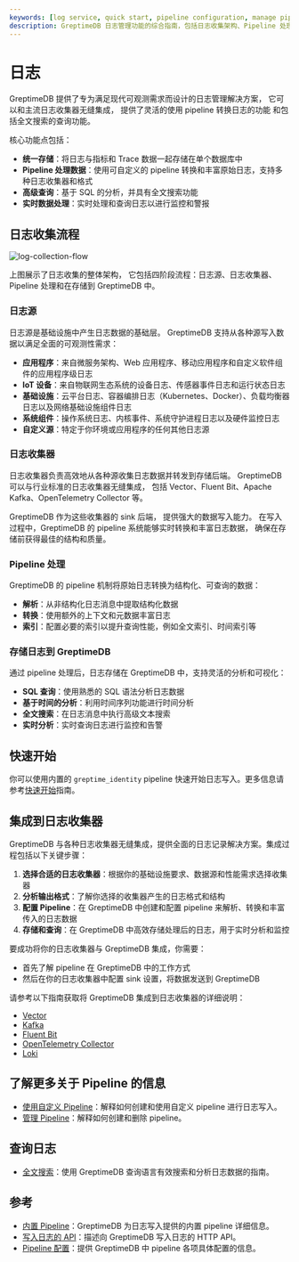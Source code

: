 ```yaml
---
keywords: [log service, quick start, pipeline configuration, manage pipelines, query logs]
description: GreptimeDB 日志管理功能的综合指南，包括日志收集架构、Pipeline 处理、与 Vector 和 Kafka 等流行的日志收集器的集成以及使用全文搜索的高级查询。
---
```


# 日志

GreptimeDB 提供了专为满足现代可观测需求而设计的日志管理解决方案，
它可以和主流日志收集器无缝集成，
提供了灵活的使用 pipeline 转换日志的功能
和包括全文搜索的查询功能。

核心功能点包括：

- **统一存储**：将日志与指标和 Trace 数据一起存储在单个数据库中
- **Pipeline 处理数据**：使用可自定义的 pipeline 转换和丰富原始日志，支持多种日志收集器和格式
- **高级查询**：基于 SQL 的分析，并具有全文搜索功能
- **实时数据处理**：实时处理和查询日志以进行监控和警报

## 日志收集流程

![log-collection-flow](/log-collection-flow.drawio.svg)

上图展示了日志收集的整体架构，
它包括四阶段流程：日志源、日志收集器、Pipeline 处理和在存储到 GreptimeDB 中。

### 日志源

日志源是基础设施中产生日志数据的基础层。
GreptimeDB 支持从各种源写入数据以满足全面的可观测性需求：

- **应用程序**：来自微服务架构、Web 应用程序、移动应用程序和自定义软件组件的应用程序级日志
- **IoT 设备**：来自物联网生态系统的设备日志、传感器事件日志和运行状态日志
- **基础设施**：云平台日志、容器编排日志（Kubernetes、Docker）、负载均衡器日志以及网络基础设施组件日志
- **系统组件**：操作系统日志、内核事件、系统守护进程日志以及硬件监控日志
- **自定义源**：特定于你环境或应用程序的任何其他日志源

### 日志收集器

日志收集器负责高效地从各种源收集日志数据并转发到存储后端。
GreptimeDB 可以与行业标准的日志收集器无缝集成，
包括 Vector、Fluent Bit、Apache Kafka、OpenTelemetry Collector 等。

GreptimeDB 作为这些收集器的 sink 后端，
提供强大的数据写入能力。
在写入过程中，GreptimeDB 的 pipeline 系统能够实时转换和丰富日志数据，
确保在存储前获得最佳的结构和质量。

### Pipeline 处理

GreptimeDB 的 pipeline 机制将原始日志转换为结构化、可查询的数据：

- **解析**：从非结构化日志消息中提取结构化数据
- **转换**：使用额外的上下文和元数据丰富日志
- **索引**：配置必要的索引以提升查询性能，例如全文索引、时间索引等

### 存储日志到 GreptimeDB

通过 pipeline 处理后，日志存储在 GreptimeDB 中，支持灵活的分析和可视化：

- **SQL 查询**：使用熟悉的 SQL 语法分析日志数据
- **基于时间的分析**：利用时间序列功能进行时间分析
- **全文搜索**：在日志消息中执行高级文本搜索
- **实时分析**：实时查询日志进行监控和告警

## 快速开始

你可以使用内置的 `greptime_identity` pipeline 快速开始日志写入。更多信息请参考[快速开始](./quick-start.md)指南。

## 集成到日志收集器

GreptimeDB 与各种日志收集器无缝集成，提供全面的日志记录解决方案。集成过程包括以下关键步骤：

1. **选择合适的日志收集器**：根据你的基础设施要求、数据源和性能需求选择收集器
2. **分析输出格式**：了解你选择的收集器产生的日志格式和结构
3. **配置 Pipeline**：在 GreptimeDB 中创建和配置 pipeline 来解析、转换和丰富传入的日志数据
4. **存储和查询**：在 GreptimeDB 中高效存储处理后的日志，用于实时分析和监控

要成功将你的日志收集器与 GreptimeDB 集成，你需要：
- 首先了解 pipeline 在 GreptimeDB 中的工作方式
- 然后在你的日志收集器中配置 sink 设置，将数据发送到 GreptimeDB

请参考以下指南获取将 GreptimeDB 集成到日志收集器的详细说明：

- [Vector](/user-guide/ingest-data/for-observability/vector.md#using-greptimedb_logs-sink-recommended)
- [Kafka](/user-guide/ingest-data/for-observability/kafka.md#logs)
- [Fluent Bit](/user-guide/ingest-data/for-observability/fluent-bit.md#http)
- [OpenTelemetry Collector](/user-guide/ingest-data/for-observability/otel-collector.md)
- [Loki](/user-guide/ingest-data/for-observability/loki.md#using-pipeline-with-loki-push-api)

## 了解更多关于 Pipeline 的信息

- [使用自定义 Pipeline](./use-custom-pipelines.md)：解释如何创建和使用自定义 pipeline 进行日志写入。
- [管理 Pipeline](./manage-pipelines.md)：解释如何创建和删除 pipeline。

## 查询日志

- [全文搜索](./fulltext-search.md)：使用 GreptimeDB 查询语言有效搜索和分析日志数据的指南。

## 参考

- [内置 Pipeline](/reference/pipeline/built-in-pipelines.md)：GreptimeDB 为日志写入提供的内置 pipeline 详细信息。
- [写入日志的 API](/reference/pipeline/write-log-api.md)：描述向 GreptimeDB 写入日志的 HTTP API。
- [Pipeline 配置](/reference/pipeline/pipeline-config.md)：提供 GreptimeDB 中 pipeline 各项具体配置的信息。


